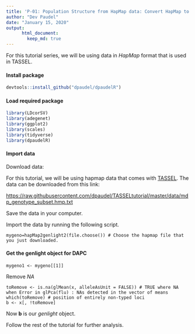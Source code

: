 ```yaml
---
title: 'P-01: Population Structure from HapMap data: Convert HapMap to genlight object'
author: "Dev Paudel"
date: "January 15, 2020"
output:
      html_document:
        keep_md: true
---
```


For this tutorial series, we will be using data in _HapMap_ format that is used in TASSEL. 

#### Install package

```r
devtools::install_github("dpaudel/dpaudelR") 
```

#### Load required package

```r
library(LDcorSV)
library(adegenet)
library(ggplot2)
library(scales)
library(tidyverse)
library(dpaudelR)
```

#### Import data

Download data:

For this tutorial, we will be using hapmap data that comes with [TASSEL](https://www.maizegenetics.net/tassel). The data can be downloaded from this link:

https://raw.githubusercontent.com/dpaudel/TASSELtutorial/master/data/mdp_genotype_subset.hmp.txt

Save the data in your computer.

Import the data by running the following script.

```
mygeno=hapMap2genlight2(file.choose()) # Choose the hapmap file that you just downloaded.
```

#### Get the genlight object for DAPC
```
mygeno1 <- mygeno[[1]]
```
Remove _NA_

```
toRemove <- is.na(glMean(x, alleleAsUnit = FALSE)) # TRUE where NA when Error in glPca(flu) : NAs detected in the vector of means
which(toRemove) # position of entirely non-typed loci
b <- x[, !toRemove]
```

Now __b__ is our _genlight_ object.

Follow the rest of the tutorial for further analysis.

